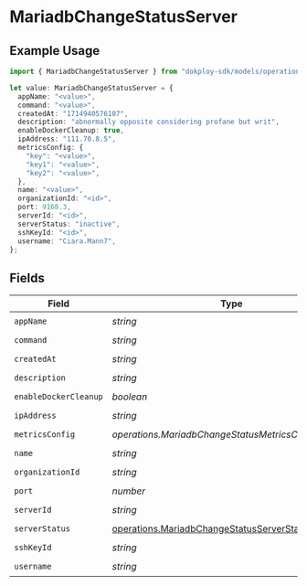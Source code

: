 # MariadbChangeStatusServer

## Example Usage

```typescript
import { MariadbChangeStatusServer } from "dokploy-sdk/models/operations";

let value: MariadbChangeStatusServer = {
  appName: "<value>",
  command: "<value>",
  createdAt: "1714940576107",
  description: "abnormally opposite considering profane but writ",
  enableDockerCleanup: true,
  ipAddress: "111.70.8.5",
  metricsConfig: {
    "key": "<value>",
    "key1": "<value>",
    "key2": "<value>",
  },
  name: "<value>",
  organizationId: "<id>",
  port: 9168.3,
  serverId: "<id>",
  serverStatus: "inactive",
  sshKeyId: "<id>",
  username: "Ciara.Mann7",
};
```

## Fields

| Field                                                                                                    | Type                                                                                                     | Required                                                                                                 | Description                                                                                              |
| -------------------------------------------------------------------------------------------------------- | -------------------------------------------------------------------------------------------------------- | -------------------------------------------------------------------------------------------------------- | -------------------------------------------------------------------------------------------------------- |
| `appName`                                                                                                | *string*                                                                                                 | :heavy_check_mark:                                                                                       | N/A                                                                                                      |
| `command`                                                                                                | *string*                                                                                                 | :heavy_check_mark:                                                                                       | N/A                                                                                                      |
| `createdAt`                                                                                              | *string*                                                                                                 | :heavy_check_mark:                                                                                       | N/A                                                                                                      |
| `description`                                                                                            | *string*                                                                                                 | :heavy_check_mark:                                                                                       | N/A                                                                                                      |
| `enableDockerCleanup`                                                                                    | *boolean*                                                                                                | :heavy_check_mark:                                                                                       | N/A                                                                                                      |
| `ipAddress`                                                                                              | *string*                                                                                                 | :heavy_check_mark:                                                                                       | N/A                                                                                                      |
| `metricsConfig`                                                                                          | *operations.MariadbChangeStatusMetricsConfigUnion2*                                                      | :heavy_check_mark:                                                                                       | N/A                                                                                                      |
| `name`                                                                                                   | *string*                                                                                                 | :heavy_check_mark:                                                                                       | N/A                                                                                                      |
| `organizationId`                                                                                         | *string*                                                                                                 | :heavy_check_mark:                                                                                       | N/A                                                                                                      |
| `port`                                                                                                   | *number*                                                                                                 | :heavy_check_mark:                                                                                       | N/A                                                                                                      |
| `serverId`                                                                                               | *string*                                                                                                 | :heavy_check_mark:                                                                                       | N/A                                                                                                      |
| `serverStatus`                                                                                           | [operations.MariadbChangeStatusServerStatus](../../models/operations/mariadbchangestatusserverstatus.md) | :heavy_check_mark:                                                                                       | N/A                                                                                                      |
| `sshKeyId`                                                                                               | *string*                                                                                                 | :heavy_check_mark:                                                                                       | N/A                                                                                                      |
| `username`                                                                                               | *string*                                                                                                 | :heavy_check_mark:                                                                                       | N/A                                                                                                      |